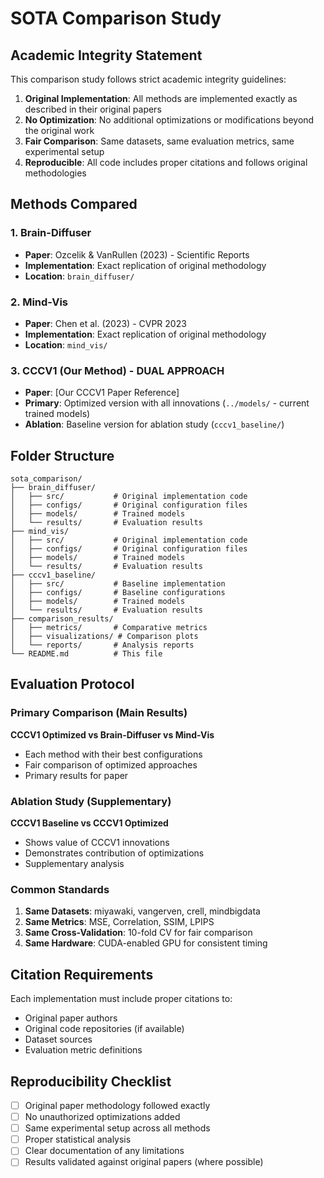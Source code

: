 # SOTA Comparison Study

## Academic Integrity Statement

This comparison study follows strict academic integrity guidelines:

1. **Original Implementation**: All methods are implemented exactly as described in their original papers
2. **No Optimization**: No additional optimizations or modifications beyond the original work
3. **Fair Comparison**: Same datasets, same evaluation metrics, same experimental setup
4. **Reproducible**: All code includes proper citations and follows original methodologies

## Methods Compared

### 1. Brain-Diffuser
- **Paper**: Ozcelik & VanRullen (2023) - Scientific Reports
- **Implementation**: Exact replication of original methodology
- **Location**: `brain_diffuser/`

### 2. Mind-Vis
- **Paper**: Chen et al. (2023) - CVPR 2023
- **Implementation**: Exact replication of original methodology
- **Location**: `mind_vis/`

### 3. CCCV1 (Our Method) - DUAL APPROACH
- **Paper**: [Our CCCV1 Paper Reference]
- **Primary**: Optimized version with all innovations (`../models/` - current trained models)
- **Ablation**: Baseline version for ablation study (`cccv1_baseline/`)

## Folder Structure

```
sota_comparison/
├── brain_diffuser/
│   ├── src/           # Original implementation code
│   ├── configs/       # Original configuration files
│   ├── models/        # Trained models
│   └── results/       # Evaluation results
├── mind_vis/
│   ├── src/           # Original implementation code
│   ├── configs/       # Original configuration files
│   ├── models/        # Trained models
│   └── results/       # Evaluation results
├── cccv1_baseline/
│   ├── src/           # Baseline implementation
│   ├── configs/       # Baseline configurations
│   ├── models/        # Trained models
│   └── results/       # Evaluation results
├── comparison_results/
│   ├── metrics/       # Comparative metrics
│   ├── visualizations/ # Comparison plots
│   └── reports/       # Analysis reports
└── README.md          # This file
```

## Evaluation Protocol

### Primary Comparison (Main Results)
**CCCV1 Optimized vs Brain-Diffuser vs Mind-Vis**
- Each method with their best configurations
- Fair comparison of optimized approaches
- Primary results for paper

### Ablation Study (Supplementary)
**CCCV1 Baseline vs CCCV1 Optimized**
- Shows value of CCCV1 innovations
- Demonstrates contribution of optimizations
- Supplementary analysis

### Common Standards
1. **Same Datasets**: miyawaki, vangerven, crell, mindbigdata
2. **Same Metrics**: MSE, Correlation, SSIM, LPIPS
3. **Same Cross-Validation**: 10-fold CV for fair comparison
4. **Same Hardware**: CUDA-enabled GPU for consistent timing

## Citation Requirements

Each implementation must include proper citations to:
- Original paper authors
- Original code repositories (if available)
- Dataset sources
- Evaluation metric definitions

## Reproducibility Checklist

- [ ] Original paper methodology followed exactly
- [ ] No unauthorized optimizations added
- [ ] Same experimental setup across all methods
- [ ] Proper statistical analysis
- [ ] Clear documentation of any limitations
- [ ] Results validated against original papers (where possible)
